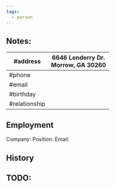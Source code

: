 ```yaml
---
tags:
  - person
---
```

## Notes:

| #address      | 6646 Londerry Dr.<br>Morrow, GA 30260 |
| ------------- | ------------------------------------- |
| #phone        |                                       |
| #email        |                                       |
| #birthday     |                                       |
| #relationship |                                       |

## Employment
Company:
Position:
Email:


## History






## TODO:





